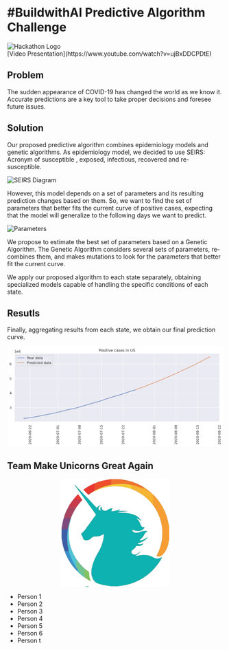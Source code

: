 # #BuildwithAI Predictive Algorithm Challenge

<img src="https://hackmakers-35566.web.app/images/Logo_black.png" alt="Hackathon Logo">
<br>
[Video Presentation](https://www.youtube.com/watch?v=ujBxDDCPDtE)
<br>

## Problem

The sudden appearance of COVID-19 has changed the world as we know it. Accurate predictions are a key tool to take proper decisions and foresee future issues.

## Solution

Our proposed predictive algorithm combines epidemiology models and genetic algorithms. As epidemiology model, we decided to use SEIRS: Acronym of susceptible , exposed, infectious, recovered and re-susceptible.

![SEIRS Diagram](https://raw.githubusercontent.com/ryansmcgee/seirsplus/master/images/SEIRS_diagram.png)

However, this model depends on a set of parameters and its resulting prediction changes based on them. So, we want to find the set of parameters that better fits the current curve of positive cases, expecting that the model will generalize to the following days we want to predict.

![Parameters](parameters.gif)

We propose to estimate the best set of parameters based on a Genetic Algorithm. The Genetic Algorithm considers several sets of parameters, re-combines them, and makes mutations to look for the parameters that better fit the current curve.

We apply our proposed algorithm to each state separately, obtaining specialized models capable of handling the specific conditions of each state.

## Resutls

Finally, aggregating results from each state, we obtain our final prediction curve.

![Results](results.png)


## Team Make Unicorns Great Again

<img src="teamlogo.png"
     alt="Logo of the team"
     style="display: block; margin-left: auto; margin-right: auto; width: 50%; height: 50%;" />

* Person 1
* Person 2
* Person 3
* Person 4
* Person 5
* Person 6
* Person t
